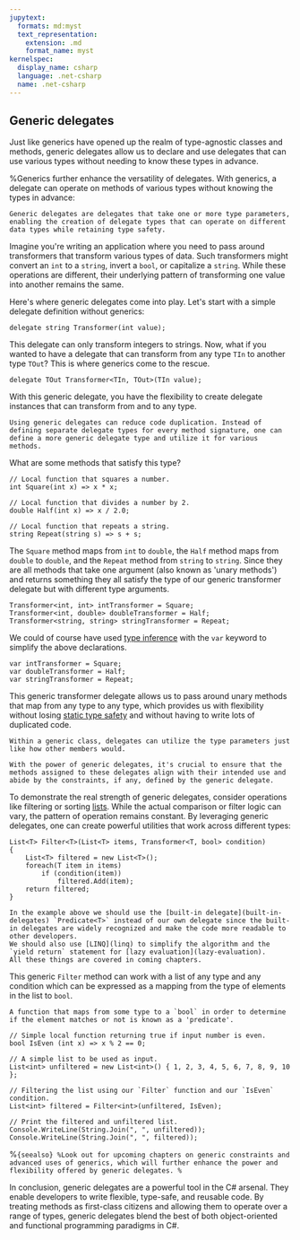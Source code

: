 ```yaml
---
jupytext:
  formats: md:myst
  text_representation:
    extension: .md
    format_name: myst
kernelspec:
  display_name: csharp
  language: .net-csharp
  name: .net-csharp
---
```


## Generic delegates

Just like generics have opened up the realm of type-agnostic classes and methods, generic delegates allow us to declare and use delegates that can use various types without needing to know these types in advance.

%Generics further enhance the versatility of delegates. With generics, a delegate can operate on methods of various types without knowing the types in advance:

```{admonition} Key point
Generic delegates are delegates that take one or more type parameters, enabling the creation of delegate types that can operate on different data types while retaining type safety.
```

Imagine you're writing an application where you need to pass around transformers that transform various types of data. Such transformers might convert an `int` to a `string`, invert a `bool`, or capitalize a `string`. While these operations are different, their underlying pattern of transforming one value into another remains the same.

Here's where generic delegates come into play. Let's start with a simple delegate definition without generics:

```{code-cell}
delegate string Transformer(int value);
```

This delegate can only transform integers to strings. Now, what if you wanted to have a delegate that can transform from any type `TIn` to another type `TOut`? This is where generics come to the rescue.

```{code-cell}
delegate TOut Transformer<TIn, TOut>(TIn value);
```

With this generic delegate, you have the flexibility to create delegate instances that can transform from and to any type.

```{tip}
Using generic delegates can reduce code duplication. Instead of defining separate delegate types for every method signature, one can define a more generic delegate type and utilize it for various methods.
```

What are some methods that satisfy this type?

```{code-cell}
// Local function that squares a number.
int Square(int x) => x * x;

// Local function that divides a number by 2.
double Half(int x) => x / 2.0;

// Local function that repeats a string.
string Repeat(string s) => s + s;
```

The `Square` method maps from `int` to `double`, the `Half` method maps from `double` to `double`, and the `Repeat` method from `string` to `string`.
Since they are all methods that take one argument (also known as 'unary methods') and returns something they all satisfy the type of our generic transformer delegate but with different type arguments.

```{code-cell}
Transformer<int, int> intTransformer = Square;
Transformer<int, double> doubleTransformer = Half;
Transformer<string, string> stringTransformer = Repeat;
```

We could of course have used [type inference](type-inference) with the `var` keyword to simplify the above declarations.

```{code-cell}
var intTransformer = Square;
var doubleTransformer = Half;
var stringTransformer = Repeat;
```

This generic transformer delegate allows us to pass around unary methods that map from any type to any type, which provides us with flexibility without losing [static type safety](type-checking) and without having to write lots of duplicated code.

```{tip}
Within a generic class, delegates can utilize the type parameters just like how other members would.
```

```{important}
With the power of generic delegates, it's crucial to ensure that the methods assigned to these delegates align with their intended use and abide by the constraints, if any, defined by the generic delegate.
```

To demonstrate the real strength of generic delegates, consider operations like filtering or sorting [lists](lists). While the actual comparison or filter logic can vary, the pattern of operation remains constant. By leveraging generic delegates, one can create powerful utilities that work across different types:

```{code-cell}
List<T> Filter<T>(List<T> items, Transformer<T, bool> condition)
{
    List<T> filtered = new List<T>();
    foreach(T item in items)
        if (condition(item))
            filtered.Add(item);
    return filtered;
}
```

```{seealso}
In the example above we should use the [built-in delegate](built-in-delegates) `Predicate<T>` instead of our own delegate since the built-in delegates are widely recognized and make the code more readable to other developers.
We should also use [LINQ](linq) to simplify the algorithm and the `yield return` statement for [lazy evaluation](lazy-evaluation).
All these things are covered in coming chapters.
```

This generic `Filter` method can work with a list of any type and any condition which can be expressed as a mapping from the type of elements in the list to `bool`.

```{note}
A function that maps from some type to a `bool` in order to determine if the element matches or not is known as a 'predicate'.
```

```{code-cell}
// Simple local function returning true if input number is even.
bool IsEven (int x) => x % 2 == 0;

// A simple list to be used as input.
List<int> unfiltered = new List<int>() { 1, 2, 3, 4, 5, 6, 7, 8, 9, 10 };

// Filtering the list using our `Filter` function and our `IsEven` condition.
List<int> filtered = Filter<int>(unfiltered, IsEven);

// Print the filtered and unfiltered list.
Console.WriteLine(String.Join(", ", unfiltered));
Console.WriteLine(String.Join(", ", filtered));
```

%``{seealso}
%Look out for upcoming chapters on generic constraints and advanced uses of generics, which will further enhance the power and flexibility offered by generic delegates.
%``

In conclusion, generic delegates are a powerful tool in the C# arsenal. They enable developers to write flexible, type-safe, and reusable code. By treating methods as first-class citizens and allowing them to operate over a range of types, generic delegates blend the best of both object-oriented and functional programming paradigms in C#.

